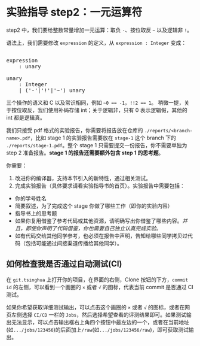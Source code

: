 # 实验指导 step2：一元运算符
step2 中，我们要给整数常量增加一元运算：取负 `-`、按位取反 `~` 以及逻辑非 `!`。

语法上，我们需要修改 `expression` 的定义，从 `expression : Integer` 变成：

<pre id='vimCodeElement'><code></code><div class="changed">
<span class="SpecRuleStart">expression</span>
<span class="SpecRuleIndicator">    :</span> <span class="SpecRule">unary</span>

<span class="SpecRuleStart">unary</span>
<span class="SpecRuleIndicator">    :</span> <span class="SpecToken">Integer</span>
<span class="SpecRuleIndicator">    |</span> <span class="SpecOperator">(</span><span class="SpecToken">'-'</span><span class="SpecOperator">|</span><span class="SpecToken">'!'</span><span class="SpecOperator">|</span><span class="SpecToken">'~'</span><span class="SpecOperator">)</span> <span class="SpecRule">unary</span>
</div></pre>

三个操作的语义和 C 以及常识相同，例如 `~0 == -1`，`!!2 == 1`。
稍微一提，关于按位取反，我们使用补码存储 int；关于逻辑非，只有 0 表示逻辑假，其他的 int 都是逻辑真。

我们只接受 pdf 格式的实验报告，你需要将报告放在仓库的 `./reports/<branch-name>.pdf`，比如 stage 1 的实验报告需要放在 `stage-1` 这个 branch 下的 `./reports/stage-1.pdf`。整个 stage 1 只需要提交一份报告，你不需要单独为 step 2 准备报告。**stage 1 的报告还需要额外包含 step 1 的思考题**。

你需要：
1. 改进你的编译器，支持本节引入的新特性，通过相关测试。
2. 完成实验报告（具体要求请看实验指导书的首页）。实验报告中需要包括：
  * 你的学号姓名
  * 简要叙述，为了完成这个 stage 你做了哪些工作（即你的实验内容）
  * 指导书上的思考题
  * 如果你复用借鉴了参考代码或其他资源，请明确写出你借鉴了哪些内容。*并且，即使你声明了代码借鉴，你也需要自己独立认真完成实验。*
  * 如有代码交给其他同学参考，也必须在报告中声明，告知给哪些同学拷贝过代码（包括可能通过间接渠道传播给其他同学）。

## 如何检查我是否通过自动测试(CI)

在 `git.tsinghua` 上打开你的项目，在界面的右侧，Clone 按钮的下方，`commit id` 的左侧，可以看到一个画圈的 `×` 或者 `√` 的图标，代表当前 commit 是否通过 CI 测试。

如果你希望获取详细测试输出，可以点击这个画圈的 `×` 或者 `√` 的图标，或者在网页左侧选择 `CI/CD` 一栏的 `Jobs`，然后选择希望查看的评测结果即可。如果测试输出无法显示，可以点击输出框右上角四个按钮中最左边的一个，或者在当前地址(如`.../jobs/123456`)的后面加上`/raw`(如`.../jobs/123456/raw`)，即可获取测试输出。